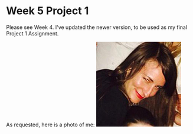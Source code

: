 # Week 5 Project 1

Please see Week 4.  I've updated the newer version, to be used as my final Project 1 Assignment.

As requested, here is a photo of me: 
![alt text](screenshots/self.png)  











